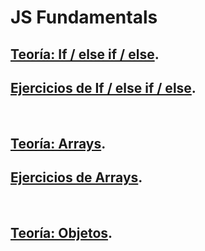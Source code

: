 # JS Fundamentals

## [Teoría: If / else if / else](./if_else/README.md#teoría-if--else-if--else).

## [Ejercicios de If / else if / else](./if_else/README.md#ejercicios-de-if--else-if--else).

<br>

## [Teoría: Arrays](./arrays/README.md#teoría-arrays).

## [Ejercicios de Arrays](./arrays/README.md#ejercicios-de-arrays).

<br>

## [Teoría: Objetos](./objects/README.md#¿qué-es-un-objeto).